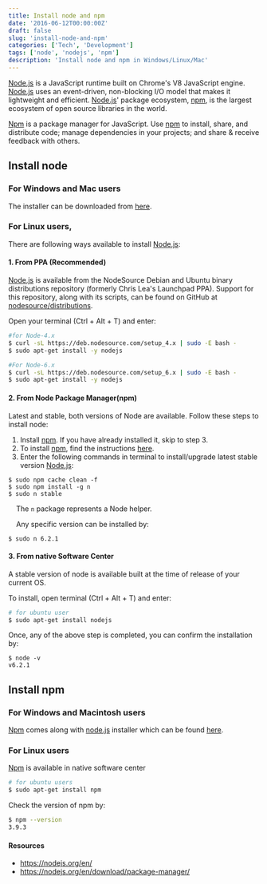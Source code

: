 ```yaml
---
title: Install node and npm
date: '2016-06-12T00:00:00Z'
draft: false
slug: 'install-node-and-npm'
categories: ['Tech', 'Development']
tags: ['node', 'nodejs', 'npm']
description: 'Install node and npm in Windows/Linux/Mac'
---
```


<a href="https://nodejs.org/" target="_blank">Node.js</a> is a JavaScript runtime built on Chrome's V8 JavaScript engine. <a href="https://nodejs.org/" target="_blank">Node.js</a> uses an event-driven, non-blocking I/O model that makes it lightweight and efficient. <a href="https://nodejs.org/" target="_blank">Node.js</a>' package ecosystem, <a href="https://www.npmjs.com/" target="_blank">npm</a>, is the largest ecosystem of open source libraries in the world.

<a href="https://www.npmjs.com/" target="_blank">Npm</a> is a package manager for JavaScript. Use <a href="https://www.npmjs.com/" target="_blank">npm</a> to install, share, and distribute code; manage dependencies in your projects; and share & receive feedback with others.

## Install node

### For Windows and Mac users

The installer can be downloaded from <a href="https://nodejs.org/en/download/" target="_blank">here</a>.

### For Linux users,

There are following ways available to install <a href="https://nodejs.org/" target="_blank">Node.js</a>:

#### 1. From PPA (Recommended)

<a href="https://nodejs.org/" target="_blank">Node.js</a> is available from the NodeSource Debian and Ubuntu binary distributions repository (formerly Chris Lea's Launchpad PPA). Support for this repository, along with its scripts, can be found on GitHub at <a href="https://github.com/nodesource/distributions" target="_blank">nodesource/distributions</a>.

Open your terminal (Ctrl + Alt + T) and enter:

```bash
#for Node-4.x
$ curl -sL https://deb.nodesource.com/setup_4.x | sudo -E bash -
$ sudo apt-get install -y nodejs

#For Node-6.x
$ curl -sL https://deb.nodesource.com/setup_6.x | sudo -E bash -
$ sudo apt-get install -y nodejs
```

#### 2. From Node Package Manager(npm)

Latest and stable, both versions of Node are available.
Follow these steps to install node:

1. Install <a href="https://www.npmjs.com/" target="_blank">npm</a>. If you have already installed it, skip to step 3.
2. To install <a href="https://www.npmjs.com/" target="_blank">npm</a>, find the instructions <a href="{{site.baseurl}}/install/npm/linux/ubuntu/windows/setup/2016/06/10/install-npm/" target="\_blank">here</a>.
3. Enter the following commands in terminal to install/upgrade latest stable version <a href="https://nodejs.org/" target="_blank">Node.js</a>:

```shell
$ sudo npm cache clean -f
$ sudo npm install -g n
$ sudo n stable
```

&nbsp;&nbsp;&nbsp;&nbsp;The `n` package represents a Node helper.

&nbsp;&nbsp;&nbsp;&nbsp;Any specific version can be installed by:

```shell
$ sudo n 6.2.1
```

#### 3. From native Software Center

A stable version of node is available built at the time of release of your current OS.

To install, open terminal (Ctrl + Alt + T) and enter:

```bash
# for ubuntu user
$ sudo apt-get install nodejs
```

Once, any of the above step is completed, you can confirm the installation by:

```shell
$ node -v
v6.2.1
```

## Install npm

### For Windows and Macintosh users

<a href="https://www.npmjs.com/" target="_blank">Npm</a> comes along with <a href="https://nodejs.org/" target="_blank">node.js</a> installer which can be found <a href="https://nodejs.org/en/download/" target="_blank">here</a>.

### For Linux users

<a href="https://www.npmjs.com/" target="_blank">Npm</a> is available in native software center

```bash
# for ubuntu users
$ sudo apt-get install npm
```

Check the version of npm by:

```bash
$ npm --version
3.9.3
```

#### Resources

- <a href="https://nodejs.org/en/" target="_blank">https://nodejs.org/en/</a>
- <a href="https://nodejs.org/en/download/package-manager/" target="_blank">https://nodejs.org/en/download/package-manager/</a>
